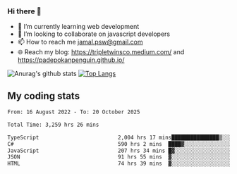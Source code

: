 ### Hi there 👋

<!--
**padepokanpenguin/padepokanpenguin** is a ✨ _special_ ✨ repository because its `README.md` (this file) appears on your GitHub profile.
-->

- 🌱 I’m currently learning  web development
- 👯 I’m looking to collaborate on javascript developers
- 📫 How to reach me jamal.psw@gmail.com
- 🌐 Reach my blog:
   https://tripletwinsco.medium.com/ and
   https://padepokanpenguin.github.io/

![Anurag's github stats](https://github-readme-stats.vercel.app/api?username=padepokanpenguin&count_private=true&disable_animations=false&show_icons=true&theme=default)
[![Top Langs](https://github-readme-stats.vercel.app/api/top-langs/?username=padepokanpenguin&theme=default&layout=compact)](https://github.com/padepokanpenguin)

## My coding stats

<!--START_SECTION:waka-->

```txt
From: 16 August 2022 - To: 20 October 2025

Total Time: 3,259 hrs 26 mins

TypeScript                         2,004 hrs 17 mins███████████████▒░░░░░░░░░   61.49 %
C#                                 590 hrs 2 mins  ████▓░░░░░░░░░░░░░░░░░░░░   18.10 %
JavaScript                         207 hrs 34 mins █▓░░░░░░░░░░░░░░░░░░░░░░░   06.37 %
JSON                               91 hrs 55 mins  ▓░░░░░░░░░░░░░░░░░░░░░░░░   02.82 %
HTML                               74 hrs 39 mins  ▓░░░░░░░░░░░░░░░░░░░░░░░░   02.29 %
```

<!--END_SECTION:waka-->


